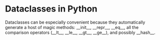 # Dataclasses in Python

Dataclasses can be especially convenient because they automatically generate a host of magic methods: \_\_init_\_\, \_\_repr_\_\, \_\_eq\_\_, all the comparison operators
(\_\_lt\_\_, \_\_le\_\_, \_\_gt\_\_, \_\_ge\_\_), and possibly \_\_hash\_\_.
